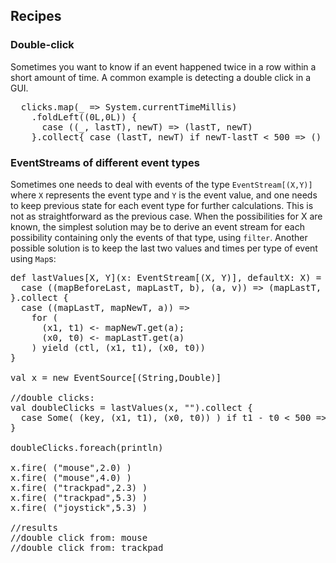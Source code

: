 

## Recipes

### Double-click

Sometimes you want to know if an event happened twice in a row
within a short amount of time. A common example is detecting a
double click in a GUI.

<pre class="brush: scala">
  clicks.map(_ =&gt; System.currentTimeMillis)
    .foldLeft((0L,0L)) {
      case ((_, lastT), newT) =&gt; (lastT, newT)
    }.collect{ case (lastT, newT) if newT-lastT &lt; 500 =&gt; () }
</pre>

### EventStreams of different event types

Sometimes one needs to deal with events of the type
`EventStream[(X,Y)]`
where
`X`
represents the event type and
`Y`
is the event value, and one needs to keep previous state for each
event type for further calculations. This is not as straightforward
as the previous case. When the possibilities for X are known, the
simplest solution may be to derive an event stream for each
possibility containing only the events of that type, using
`filter`. Another possible solution is to keep the last two values and times
per type of event using
`Map`s:

<pre class="brush: scala">
def lastValues[X, Y](x: EventStream[(X, Y)], defaultX: X) = x.foldLeft((Map.empty[X, (Y, Long)], Map.empty[X, (Y, Long)], defaultX)) {
  case ((mapBeforeLast, mapLastT, b), (a, v)) =&gt; (mapLastT, mapLastT updated(a, (v, System.currentTimeMillis)), a)
}.collect {
  case ((mapLastT, mapNewT, a)) =&gt;
    for (
      (x1, t1) &lt;- mapNewT.get(a);
      (x0, t0) &lt;- mapLastT.get(a)
    ) yield (ctl, (x1, t1), (x0, t0))
}

val x = new EventSource[(String,Double)]

//double clicks:
val doubleClicks = lastValues(x, "").collect {
  case Some( (key, (x1, t1), (x0, t0)) ) if t1 - t0 &lt; 500 =&gt; "double click from: "+key
}

doubleClicks.foreach(println)

x.fire( ("mouse",2.0) )
x.fire( ("mouse",4.0) )
x.fire( ("trackpad",2.3) )
x.fire( ("trackpad",5.3) )
x.fire( ("joystick",5.3) )

//results
//double click from: mouse
//double click from: trackpad
</pre>

